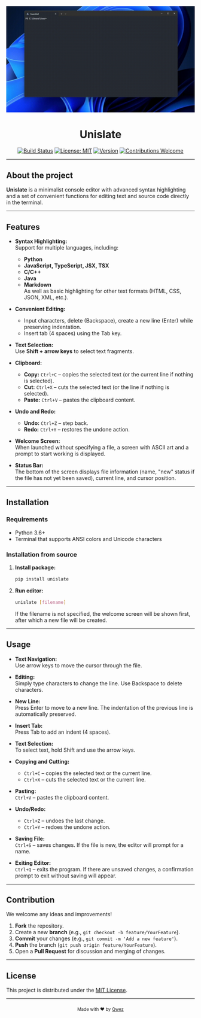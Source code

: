 <div align="center">
  <img src="https://github.com/Qwez-source/Unislate/blob/main/demo.gif?raw=true">
  
  <h1>Unislate</h1>
  
  [![Build Status](https://img.shields.io/badge/build-passing-brightgreen.svg)](#)
  [![License: MIT](https://img.shields.io/badge/License-MIT-yellow.svg)](#)
  [![Version](https://img.shields.io/badge/version-0.1.3-blue.svg)](#)
  [![Contributions Welcome](https://img.shields.io/badge/contributions-welcome-brightgreen.svg)](#)
</div>

---

## About the project

**Unislate** is a minimalist console editor with advanced syntax highlighting and a set of convenient functions for editing text and source code directly in the terminal.

---

## Features

- **Syntax Highlighting:**  
  Support for multiple languages, including:
  - **Python**
  - **JavaScript, TypeScript, JSX, TSX**
  - **C/C++**
  - **Java**
  - **Markdown**  
  As well as basic highlighting for other text formats (HTML, CSS, JSON, XML, etc.).

- **Convenient Editing:**  
  - Input characters, delete (Backspace), create a new line (Enter) while preserving indentation.
  - Insert tab (4 spaces) using the Tab key.

- **Text Selection:**  
  Use **Shift + arrow keys** to select text fragments.

- **Clipboard:**  
  - **Copy:** `Ctrl+C` – copies the selected text (or the current line if nothing is selected).
  - **Cut:** `Ctrl+X` – cuts the selected text (or the line if nothing is selected).
  - **Paste:** `Ctrl+V` – pastes the clipboard content.  

- **Undo and Redo:**  
  - **Undo:** `Ctrl+Z` – step back.
  - **Redo:** `Ctrl+Y` – restores the undone action.

- **Welcome Screen:**  
  When launched without specifying a file, a screen with ASCII art and a prompt to start working is displayed.

- **Status Bar:**  
  The bottom of the screen displays file information (name, "new" status if the file has not yet been saved), current line, and cursor position.

---

## Installation

### Requirements

- Python 3.6+
- Terminal that supports ANSI colors and Unicode characters

### Installation from source

1. **Install package:**

   ```bash
   pip install unislate
   ```

2. **Run editor:**

   ```bash
   unislate [filename]
   ```

   If the filename is not specified, the welcome screen will be shown first, after which a new file will be created.

---

## Usage

- **Text Navigation:**  
  Use arrow keys to move the cursor through the file.

- **Editing:**  
  Simply type characters to change the line. Use Backspace to delete characters.

- **New Line:**  
  Press Enter to move to a new line. The indentation of the previous line is automatically preserved.

- **Insert Tab:**  
  Press Tab to add an indent (4 spaces).

- **Text Selection:**  
  To select text, hold Shift and use the arrow keys.

- **Copying and Cutting:**  
  - `Ctrl+C` – copies the selected text or the current line.
  - `Ctrl+X` – cuts the selected text or the current line.

- **Pasting:**  
  `Ctrl+V` – pastes the clipboard content.

- **Undo/Redo:**  
  - `Ctrl+Z` – undoes the last change.
  - `Ctrl+Y` – redoes the undone action.

- **Saving File:**  
  `Ctrl+S` – saves changes. If the file is new, the editor will prompt for a name.

- **Exiting Editor:**  
  `Ctrl+Q` – exits the program. If there are unsaved changes, a confirmation prompt to exit without saving will appear.

---

## Contribution

We welcome any ideas and improvements!

1. **Fork** the repository.
2. Create a new **branch** (e.g., `git checkout -b feature/YourFeature`).
3. **Commit** your changes (e.g., `git commit -m 'Add a new feature'`).
4. **Push** the branch (`git push origin feature/YourFeature`).
5. Open a **Pull Request** for discussion and merging of changes.

---

## License

This project is distributed under the [MIT License](LICENSE).

---

<div align="center">
  <sub>Made with ♥️ by <a href="https://github.com/qwez-source">Qwez</a></sub>
</div>
